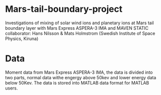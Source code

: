 # Mars-tail-boundary-project
Investigations of mixing of solar wind ions and planetary ions at Mars tail boundary layer with Mars Express ASPERA-3 IMA and MAVEN STATIC
collaborator: Hans Nilsson & Mats Holmstrom (Swedish Institute of Space Physics, Kiruna)
# Data
Moment data from Mars Express ASPERA-3 IMA, the data is divided into two parts, normal data withe engergy above 50kev and lower energy data below 50Kev. The data is stored into MATLAB data format for MATLAB users.
